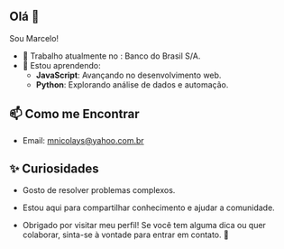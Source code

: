 ## Olá 👋
Sou Marcelo! 
- 🔭 Trabalho atualmente no :
   Banco do Brasil S/A.
- 🌱 Estou aprendendo:
  - **JavaScript**: Avançando no desenvolvimento web.
  - **Python**: Explorando análise de dados e automação.

## 📫 Como me Encontrar 
- Email: mnicolays@yahoo.com.br

## ✨ Curiosidades 
- Gosto de resolver problemas complexos.
- Estou aqui para compartilhar conhecimento e ajudar a comunidade.

- Obrigado por visitar meu perfil! Se você tem alguma dica ou quer colaborar, sinta-se à vontade para entrar em contato. 🚀
